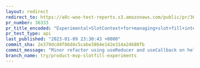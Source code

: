 ```yaml
---
layout: redirect
redirect_to: https://a8c-woo-test-reports.s3.amazonaws.com/public/pr/36333/api/index.html
pr_number: 36333
pr_title_encoded: "Experimental+SlotContext+for+managing+slot+fill+interactions"
pr_test_type: api
last_published: "2023-01-09 23:30:43 +0000"
commit_sha: 2e379dcd4f86d4c5cabe3864e142e314a24680fb
commit_message: "Minor refactor using useReducer and useCallback on helpers"
branch_name: try/product-mvp-slotfill-experiments
---
```

